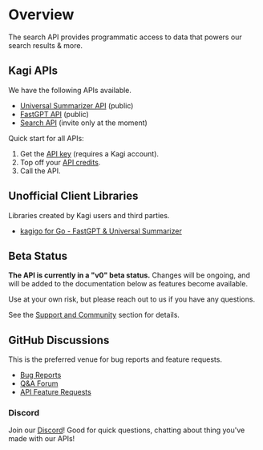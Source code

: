 # Overview

The search API provides programmatic access to data that powers our search
results & more.

## Kagi APIs

We have the following APIs available.

- [Universal Summarizer API](summarizer.md) (public)
- [FastGPT API](fastgpt.md) (public)
- [Search API](search.md) (invite only at the moment)

Quick start for all APIs:

1. Get the [API key](https://kagi.com/settings?p=api) (requires a Kagi account).
2. Top off your [API credits](https://kagi.com/settings?p=billing_api).
3. Call the API.

## Unofficial Client Libraries

Libraries created by Kagi users and third parties.

- [kagigo for Go - FastGPT & Universal Summarizer](https://github.com/httpjamesm/kagigo)

## Beta Status

**The API is currently in a "v0" beta status.** Changes will be ongoing,
and will be added to the documentation below as features become available.

Use at your own risk, but please reach out to us if you have any questions.

See the [Support and Community](../support-and-community/index.md) section for details.

## GitHub Discussions

This is the preferred venue for bug reports and feature requests.

- [Bug Reports](https://github.com/kagisearch/kagi-docs/issues/new/choose)
- [Q&A Forum](https://github.com/kagisearch/kagi-docs/discussions/categories/q-a?discussions_q=category%3AQ%26A+label%3Aproduct%3Akagi_search_api)
- [API Feature Requests](https://github.com/kagisearch/kagi-docs/discussions/categories/kagi-search-api-feature-requests-ideas)

### Discord

Join our [Discord](https://kagi.com/discord)! Good for quick questions, chatting about thing you've made with our APIs!
